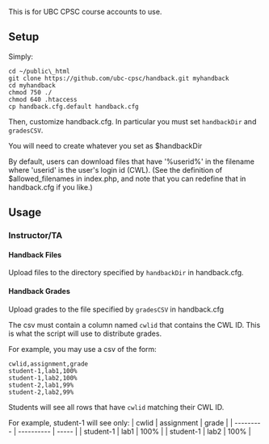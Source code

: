 This is for UBC CPSC course accounts to use.

## Setup

Simply:
```
cd ~/public\_html
git clone https://github.com/ubc-cpsc/handback.git myhandback
cd myhandback
chmod 750 ./
chmod 640 .htaccess
cp handback.cfg.default handback.cfg
```

Then, customize handback.cfg. In particular you must set `handbackDir` and `gradesCSV`.

You will need to create whatever you set as $handbackDir

By default, users can download files that have '%userid%' in the filename where 'userid' is the user's login id (CWL).
(See the definition of $allowed_filenames in index.php, and note that you can redefine that in handback.cfg if you like.)

## Usage

### Instructor/TA

#### Handback Files
Upload files to the directory specified by `handbackDir` in handback.cfg.

#### Handback Grades
Upload grades to the file specified by `gradesCSV` in handback.cfg

The csv must contain a column named `cwlid` that contains the CWL ID. This is what the script will use to distribute grades.

For example, you may use a csv of the form:

```
cwlid,assignment,grade
student-1,lab1,100%
student-1,lab2,100%
student-2,lab1,99%
student-2,lab2,99%
```

Students will see all rows that have `cwlid` matching their CWL ID.

For example, student-1 will see only:
| cwlid     | assignment | grade |
| --------- | ---------- | ----- |
| student-1 | lab1       | 100%  |
| student-1 | lab2       | 100%  |

